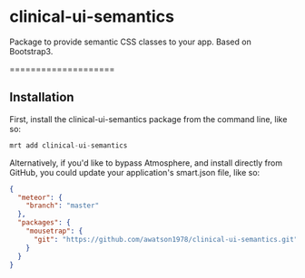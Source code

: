 clinical-ui-semantics
=========================

Package to provide semantic CSS classes to your app.  Based on Bootstrap3.  


====================
## Installation

First, install the clinical-ui-semantics package from the command line, like so:

````js
mrt add clinical-ui-semantics
````

Alternatively, if you'd like to bypass Atmosphere, and install directly from GitHub, you could update your application's smart.json file, like so:

````json
{
  "meteor": {
    "branch": "master"
  },
  "packages": {
    "mousetrap": {
      "git": "https://github.com/awatson1978/clinical-ui-semantics.git"
    }
  }
}
````
